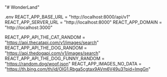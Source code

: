 "# WonderLand" 

.env
REACT_APP_BASE_URL = "http://localhost:8000/api/v1"
REACT_APP_SERVER_URL = "http://localhost:8000"
REACT_APP_DOMAIN = "http://localhost:3000"

REACT_APP_API_THE_CAT_RANDOM = "https://api.thecatapi.com/v1/images/search"
REACT_APP_API_THE_DOG_RANDOM = "https://api.thedogapi.com/v1/images/search"
REACT_APP_API_THE_DOG_FUNNY_RANDOM = "https://random.dog/woof.json"
REACT_APP_IMAGES_NO_DATA = "https://th.bing.com/th/id/OIG1.Rbga5cgtax9AVm6V49u3?pid=ImgGn"

